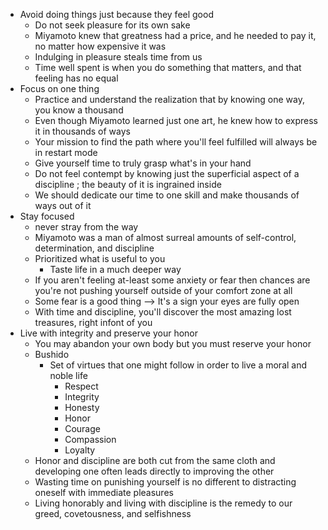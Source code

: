 - Avoid doing things just because they feel good
	- Do not seek pleasure for its own sake
	- Miyamoto knew that greatness had a price, and he needed to pay it, no matter how expensive it was
	- Indulging in pleasure steals time from us
	- Time well spent is when you do  something that matters, and that feeling has no equal
- Focus on one thing
	- Practice and understand the realization that by knowing one way, you know a thousand
	- Even though Miyamoto learned just one art, he knew how to express it in thousands of ways
	- Your mission to find the path where you'll feel fulfilled will always be in restart mode
	- Give yourself time to truly grasp what's in your hand
	- Do not feel contempt by knowing just the superficial aspect of a discipline ; the beauty of it is ingrained inside
	- We should dedicate our time to one skill and make thousands of ways out of it
- Stay focused
	- never stray from the way
	- Miyamoto was a man of almost surreal amounts of self-control, determination, and  discipline
	- Prioritized what is useful to you 
		- Taste life in a much deeper way 
	- If you aren't feeling at-least some anxiety or fear then chances are you're not pushing yourself outside of your comfort zone at all
	- Some fear is a good thing --> It's a sign your eyes are fully open
	- With time and discipline, you'll discover the most amazing lost treasures, right infont of you
- Live with integrity and preserve your honor
	- You may abandon your own body but you must reserve your honor
	- Bushido
		- Set of virtues that one might follow in order to live a moral and noble life
			- Respect
			- Integrity
			- Honesty
			- Honor
			- Courage
			- Compassion
			- Loyalty
	- Honor and discipline are both cut from the same cloth and developing one often leads directly to improving the other
	- Wasting time on punishing yourself is no different to distracting oneself with immediate pleasures
	- Living honorably and living with discipline is the remedy to our greed, covetousness, and selfishness 